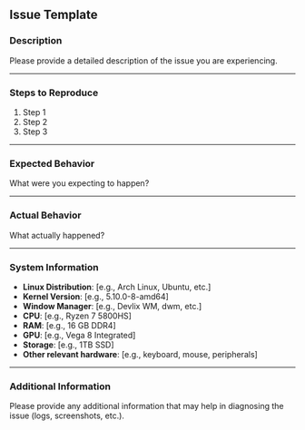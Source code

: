 ## Issue Template

### Description
Please provide a detailed description of the issue you are experiencing.

---

### Steps to Reproduce
1. Step 1
2. Step 2
3. Step 3

---

### Expected Behavior
What were you expecting to happen?

---

### Actual Behavior
What actually happened?

---

### System Information
- **Linux Distribution**: [e.g., Arch Linux, Ubuntu, etc.]
- **Kernel Version**: [e.g., 5.10.0-8-amd64]
- **Window Manager**: [e.g., Devlix WM, dwm, etc.]
- **CPU**: [e.g., Ryzen 7 5800HS]
- **RAM**: [e.g., 16 GB DDR4]
- **GPU**: [e.g., Vega 8 Integrated]
- **Storage**: [e.g., 1TB SSD]
- **Other relevant hardware**: [e.g., keyboard, mouse, peripherals]

---

### Additional Information
Please provide any additional information that may help in diagnosing the issue (logs, screenshots, etc.).
